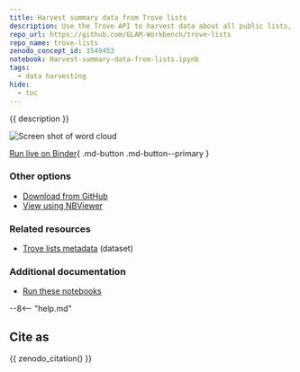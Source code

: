 ```yaml
---
title: Harvest summary data from Trove lists
description: Use the Trove API to harvest data about all public lists, then extract some summary data and explore a few different techniques to analyse the complete dataset.
repo_url: https://github.com/GLAM-Workbench/trove-lists
repo_name: trove-lists
zenodo_concept_id: 3549453
notebook: Harvest-summary-data-from-lists.ipynb
tags:
  - data harvesting
hide:
  - toc
---
```


{{ description }}

![Screen shot of word cloud](../images/trove-lists.png)

[Run live on Binder](https://mybinder.org/v2/gh/GLAM-Workbench/{{repo_name}}/master?urlpath=lab%2Ftree%2F{{notebook}}){ .md-button .md-button--primary }

### Other options

* [Download from GitHub](https://github.com/GLAM-Workbench/{{repo_name}}/blob/master/{{notebook}})
* [View using NBViewer](https://nbviewer.jupyter.org/github/{{repo_name}}/blob/master/{{notebook}})

### Related resources

* [Trove lists metadata](trove-lists-metadata.md) (dataset)

### Additional documentation

* [Run these notebooks](../#run-these-notebooks)

--8<-- "help.md"

## Cite as

{{ zenodo_citation() }}